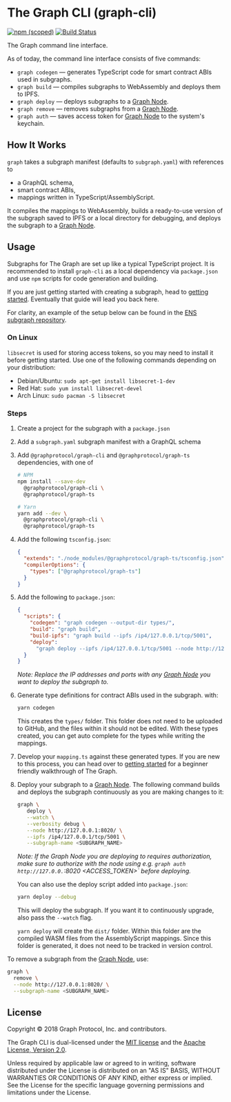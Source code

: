 # The Graph CLI (graph-cli)

[![npm (scoped)](https://img.shields.io/npm/v/@graphprotocol/graph-cli.svg)](https://www.npmjs.com/package/@graphprotocol/graph-cli)
[![Build Status](https://travis-ci.org/graphprotocol/graph-cli.svg?branch=master)](https://travis-ci.org/graphprotocol/graph-cli)

The Graph command line interface.

As of today, the command line interface consists of five commands:

- `graph codegen` — generates TypeScript code for smart contract ABIs used in subgraphs.
- `graph build` — compiles subgraphs to WebAssembly and deploys them to IPFS.
- `graph deploy` — deploys subgraphs to a [Graph Node](https://github.com/graphprotocol/graph-node).
- `graph remove` — removes subgraphs from a [Graph Node](https://github.com/graphprotocol/graph-node).
- `graph auth` — saves access token for [Graph Node](https://github.com/graphprotocol/graph-node) to the system's keychain.

## How It Works

`graph` takes a subgraph manifest (defaults to `subgraph.yaml`) with references to

- a GraphQL schema,
- smart contract ABIs,
- mappings written in TypeScript/AssemblyScript.

It compiles the mappings to WebAssembly, builds a ready-to-use version of the subgraph saved to IPFS or a local directory for debugging, and deploys the subgraph to a [Graph Node](https://github.com/graphprotocol/graph-node).

## Usage

Subgraphs for The Graph are set up like a typical TypeScript
project. It is recommended to install `graph-cli` as a local dependency
via `package.json` and use `npm` scripts for code generation and
building.

If you are just getting started with creating a subgraph, head to [getting started](https://github.com/graphprotocol/graph-node/blob/master/docs/getting-started.md). Eventually that guide will lead you back here.

For clarity, an example of the setup below can be found in the [ENS subgraph repository](https://github.com/graphprotocol/ens-subgraph).

### On Linux

`libsecret` is used for storing access tokens, so you may need to install it
before getting started. Use one of the following commands depending on
your distribution:
- Debian/Ubuntu: `sudo apt-get install libsecret-1-dev`
- Red Hat: `sudo yum install libsecret-devel`
- Arch Linux: `sudo pacman -S libsecret`

### Steps

1.  Create a project for the subgraph with a `package.json`
2.  Add a `subgraph.yaml` subgraph manifest with a GraphQL schema
3.  Add `@graphprotocol/graph-cli` and `@graphprotocol/graph-ts` dependencies, with one of

    ```bash
    # NPM
    npm install --save-dev
      @graphprotocol/graph-cli \
      @graphprotocol/graph-ts

    # Yarn
    yarn add --dev \
      @graphprotocol/graph-cli \
      @graphprotocol/graph-ts
    ```

4.  Add the following `tsconfig.json`:
    ```json
    {
      "extends": "./node_modules/@graphprotocol/graph-ts/tsconfig.json",
      "compilerOptions": {
        "types": ["@graphprotocol/graph-ts"]
      }
    }
    ```
5.  Add the following to `package.json`:
    ```json
    {
      "scripts": {
        "codegen": "graph codegen --output-dir types/",
        "build": "graph build",
        "build-ipfs": "graph build --ipfs /ip4/127.0.0.1/tcp/5001",
        "deploy":
          "graph deploy --ipfs /ip4/127.0.0.1/tcp/5001 --node http://127.0.0.1:8020 --subgraph-name <SUBGRAPH_NAME>"
      }
    }
    ```
    _Note: Replace the IP addresses and ports with any
    [Graph Node](https://github.com/graphprotocol/graph-node) you want
    to deploy the subgraph to._
6.  Generate type definitions for contract ABIs used in the subgraph.
    with:
    ```bash
    yarn codegen
    ```
     This creates the `types/` folder. This folder does not need to be uploaded to GitHub, and the files within it should not be edited. With these types created, you can get auto complete for the types while writing the mappings. 
    
7.  Develop your `mapping.ts` against these generated types. If you are new to this process, you can head over to [getting started](https://github.com/graphprotocol/graph-node/blob/master/docs/getting-started.md#34-write-your-mappings) for a beginner friendly walkthrough of The Graph.
    
8.  Deploy your subgraph to a
    [Graph Node](https://github.com/graphprotocol/graph-node). The following
    command builds and deploys the subgraph continuously as you are making
    changes to it:
    ```sh
    graph \
       deploy \
       --watch \
       --verbosity debug \
       --node http://127.0.0.1:8020/ \
       --ipfs /ip4/127.0.0.1/tcp/5001 \
       --subgraph-name <SUBGRAPH_NAME>
    ```
    _Note: If the Graph Node you are deploying to requires authorization,
    make sure to authorize with the node using e.g. `graph auth http://127.0.0.`:8020 <ACCESS_TOKEN>`
    before deploying._
    
    You can also use the deploy script added into `package.json`:
    
    ```sh
    yarn deploy --debug
    ```
    
    This will deploy the subgraph. If you want it to continuously upgrade, also pass the `--watch` flag.
    
    `yarn deploy` will create the `dist/` folder. Within this folder are the compiled WASM files from the AssemblyScript mappings. Since this folder is generated, it does not need to be tracked in version control. 


To remove a subgraph from the [Graph Node](https://github.com/graphprotocol/graph-node), use:
```sh
graph \
  remove \
  --node http://127.0.0.1:8020/ \
  --subgraph-name <SUBGRAPH_NAME>
```
## License

Copyright &copy; 2018 Graph Protocol, Inc. and contributors.

The Graph CLI is dual-licensed under the [MIT license](LICENSE-MIT) and the
[Apache License, Version 2.0](LICENSE-APACHE).

Unless required by applicable law or agreed to in writing, software
distributed under the License is distributed on an "AS IS" BASIS,
WITHOUT WARRANTIES OR CONDITIONS OF ANY KIND, either express or implied.
See the License for the specific language governing permissions and
limitations under the License.

